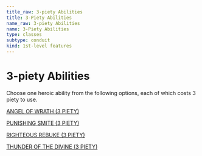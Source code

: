 ```yaml
---
title_raw: 3-piety Abilities
title: 3-Piety Abilities
name_raw: 3-piety Abilities
name: 3-Piety Abilities
type: classes
subtype: conduit
kind: 1st-level features
---
```


# 3-piety Abilities

Choose one heroic ability from the following options, each of which costs 3 piety to use.

[ANGEL OF WRATH (3 PIETY)](./Angel%20Of%20Wrath.md)

[PUNISHING SMITE (3 PIETY)](./Punishing%20Smite.md)

[RIGHTEOUS REBUKE (3 PIETY)](./Righteous%20Rebuke.md)

[THUNDER OF THE DIVINE (3 PIETY)](./Thunder%20Of%20The%20Divine.md)
